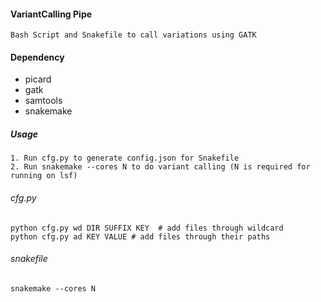 #### VariantCalling Pipe 
```
Bash Script and Snakefile to call variations using GATK
```
#### Dependency

- picard
- gatk
- samtools
- snakemake

##### Usage
```
1. Run cfg.py to generate config.json for Snakefile
2. Run snakemake --cores N to do variant calling (N is required for running on lsf) 
```

###### cfg.py
```
python cfg.py wd DIR SUFFIX KEY  # add files through wildcard
python cfg.py ad KEY VALUE # add files through their paths 
```
###### snakefile
```
snakemake --cores N 
```
